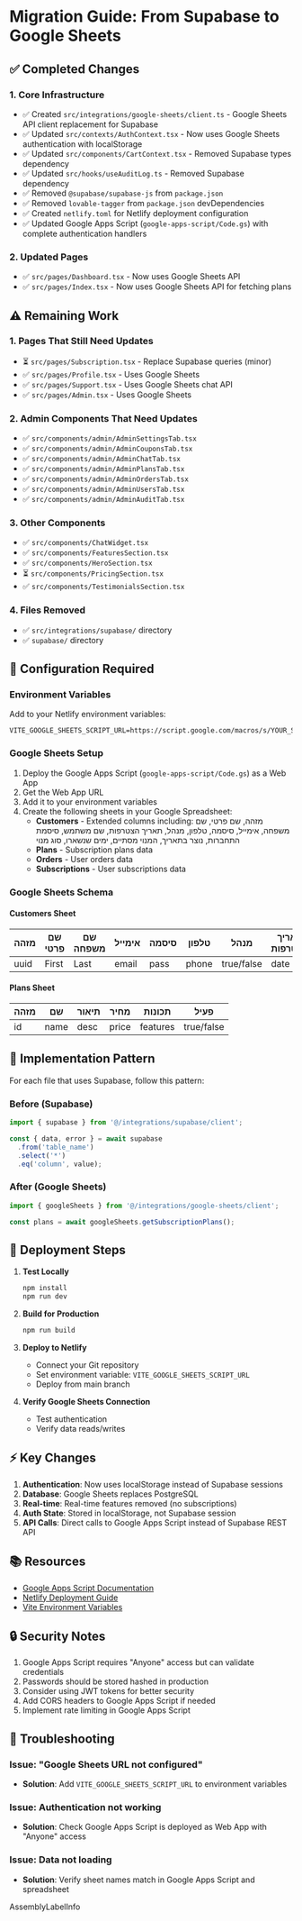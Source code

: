 # Migration Guide: From Supabase to Google Sheets

## ✅ Completed Changes

### 1. Core Infrastructure
- ✅ Created `src/integrations/google-sheets/client.ts` - Google Sheets API client replacement for Supabase
- ✅ Updated `src/contexts/AuthContext.tsx` - Now uses Google Sheets authentication with localStorage
- ✅ Updated `src/components/CartContext.tsx` - Removed Supabase types dependency
- ✅ Updated `src/hooks/useAuditLog.ts` - Removed Supabase dependency
- ✅ Removed `@supabase/supabase-js` from `package.json`
- ✅ Removed `lovable-tagger` from `package.json` devDependencies
- ✅ Created `netlify.toml` for Netlify deployment configuration
- ✅ Updated Google Apps Script (`google-apps-script/Code.gs`) with complete authentication handlers

### 2. Updated Pages
- ✅ `src/pages/Dashboard.tsx` - Now uses Google Sheets API
- ✅ `src/pages/Index.tsx` - Now uses Google Sheets API for fetching plans

## ⚠️ Remaining Work

### 1. Pages That Still Need Updates
- ⏳ `src/pages/Subscription.tsx` - Replace Supabase queries (minor)
- ✅ `src/pages/Profile.tsx` - Uses Google Sheets
- ✅ `src/pages/Support.tsx` - Uses Google Sheets chat API
- ✅ `src/pages/Admin.tsx` - Uses Google Sheets

### 2. Admin Components That Need Updates
- ✅ `src/components/admin/AdminSettingsTab.tsx`
- ✅ `src/components/admin/AdminCouponsTab.tsx`
- ✅ `src/components/admin/AdminChatTab.tsx`
- ✅ `src/components/admin/AdminPlansTab.tsx`
- ✅ `src/components/admin/AdminOrdersTab.tsx`
- ✅ `src/components/admin/AdminUsersTab.tsx`
- ✅ `src/components/admin/AdminAuditTab.tsx`

### 3. Other Components
- ✅ `src/components/ChatWidget.tsx`
- ✅ `src/components/FeaturesSection.tsx`
- ✅ `src/components/HeroSection.tsx`
- ⏳ `src/components/PricingSection.tsx`
- ✅ `src/components/TestimonialsSection.tsx`

### 4. Files Removed
- ✅ `src/integrations/supabase/` directory
- ✅ `supabase/` directory

## 🔧 Configuration Required

### Environment Variables
Add to your Netlify environment variables:
```
VITE_GOOGLE_SHEETS_SCRIPT_URL=https://script.google.com/macros/s/YOUR_SCRIPT_ID/exec
```

### Google Sheets Setup
1. Deploy the Google Apps Script (`google-apps-script/Code.gs`) as a Web App
2. Get the Web App URL
3. Add it to your environment variables
4. Create the following sheets in your Google Spreadsheet:
   - **Customers** - Extended columns including: מזהה, שם פרטי, שם משפחה, אימייל, סיסמה, טלפון, מנהל, תאריך הצטרפות, שם משתמש, סיסמת התחברות, נוצר בתאריך, המנוי מסתיים, ימים שנשארו, סוג מנוי
   - **Plans** - Subscription plans data
   - **Orders** - User orders data
   - **Subscriptions** - User subscriptions data

### Google Sheets Schema

#### Customers Sheet
| מזהה | שם פרטי | שם משפחה | אימייל | סיסמה | טלפון | מנהל | תאריך הצטרפות |
|------|---------|----------|--------|--------|--------|------|----------------|
| uuid | First   | Last     | email  | pass   | phone  | true/false | date |

#### Plans Sheet
| מזהה | שם | תיאור | מחיר | תכונות | פעיל |
|------|-----|-------|------|--------|------|
| id   | name| desc  | price| features| true/false |

## 📝 Implementation Pattern

For each file that uses Supabase, follow this pattern:

### Before (Supabase)
```typescript
import { supabase } from '@/integrations/supabase/client';

const { data, error } = await supabase
  .from('table_name')
  .select('*')
  .eq('column', value);
```

### After (Google Sheets)
```typescript
import { googleSheets } from '@/integrations/google-sheets/client';

const plans = await googleSheets.getSubscriptionPlans();
```

## 🚀 Deployment Steps

1. **Test Locally**
   ```bash
   npm install
   npm run dev
   ```

2. **Build for Production**
   ```bash
   npm run build
   ```

3. **Deploy to Netlify**
   - Connect your Git repository
   - Set environment variable: `VITE_GOOGLE_SHEETS_SCRIPT_URL`
   - Deploy from main branch

4. **Verify Google Sheets Connection**
   - Test authentication
   - Verify data reads/writes

## ⚡ Key Changes

1. **Authentication**: Now uses localStorage instead of Supabase sessions
2. **Database**: Google Sheets replaces PostgreSQL
3. **Real-time**: Real-time features removed (no subscriptions)
4. **Auth State**: Stored in localStorage, not Supabase session
5. **API Calls**: Direct calls to Google Apps Script instead of Supabase REST API

## 📚 Resources

- [Google Apps Script Documentation](https://developers.google.com/apps-script)
- [Netlify Deployment Guide](https://docs.netlify.com/)
- [Vite Environment Variables](https://vitejs.dev/guide/env-and-mode.html)

## 🔒 Security Notes

1. Google Apps Script requires "Anyone" access but can validate credentials
2. Passwords should be stored hashed in production
3. Consider using JWT tokens for better security
4. Add CORS headers to Google Apps Script if needed
5. Implement rate limiting in Google Apps Script

## 🐛 Troubleshooting

### Issue: "Google Sheets URL not configured"
- **Solution**: Add `VITE_GOOGLE_SHEETS_SCRIPT_URL` to environment variables

### Issue: Authentication not working
- **Solution**: Check Google Apps Script is deployed as Web App with "Anyone" access

### Issue: Data not loading
- **Solution**: Verify sheet names match in Google Apps Script and spreadsheet

AssemblyLabelInfo
